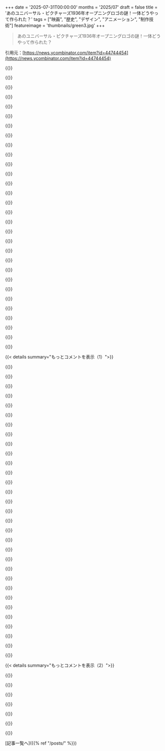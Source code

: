 +++
date = '2025-07-31T00:00:00'
months = '2025/07'
draft = false
title = 'あのユニバーサル・ピクチャーズ1936年オープニングロゴの謎！一体どうやって作られた？'
tags = ["映画", "歴史", "デザイン", "アニメーション", "制作技術"]
featureimage = 'thumbnails/green3.jpg'
+++

> あのユニバーサル・ピクチャーズ1936年オープニングロゴの謎！一体どうやって作られた？

引用元：[https://news.ycombinator.com/item?id=44744454](https://news.ycombinator.com/item?id=44744454)




{{<matomeQuote body="マジックの秘密は、普通の人が想像できないほど努力することだと、ある人が言ってたよ。そうすれば、誰もそれが大変な方法で作られたとは思わないだろうね。" userName="roughly" createdAt="2025/07/31 16:28:16" color="#785bff">}}




{{<matomeQuote body="『Lawrence of Arabia』とだいたい同じ原理だよ。Lawrenceが指でマッチの火を消す派手な芸当をしたんだ。他の人が真似して「痛い！」って叫んでトリックを尋ねたら、「トリックは、William Potter、痛みを気にしないことだよ」って答えたんだ。" userName="wcarss" createdAt="2025/07/31 20:14:49" color="#ff5c5c">}}




{{<matomeQuote body="そして『Prometheus』では、そのシーンがアンドロイドがクルーとずれて、その後の行動の結果を気にしなくなる行動を強調するのに使われてるよ。" userName="kevindamm" createdAt="2025/07/31 23:32:17" color="#785bff">}}




{{<matomeQuote body="そういう風に考えたことなかったわ。じゃあ、Androidは自身のプログラミングを上書きして痛みを体験し、その痛みを管理することを自ら学ぶってこと？" userName="scyzoryk_xyz" createdAt="2025/08/01 15:29:30" color="#38d3d3">}}




{{<matomeQuote body="トリックの方法を隠すのもマジックの一部だよね。彼がこのトリックをやる前に指を濡らした可能性も排除できないと思う。もしかしたら、指が熱くなる前に素早く水を芯に移すように、うまくタイミングを合わせたのかもしれないね。（https://en.wikipedia.org/wiki/Leidenfrost_effect が関連するかも）" userName="Someone" createdAt="2025/08/02 17:20:40" color="#38d3d3">}}




{{<matomeQuote body="そのトリックは、彼に分厚いタコがあるか、指の神経が麻痺してるってことだね。" userName="musicale" createdAt="2025/08/01 06:40:06" color="#38d3d3">}}




{{<matomeQuote body="Penn & Teller の Teller だと思うよ。<br>https://en.wikiquote.org/wiki/Penn_%26_Teller" userName="ploxiln" createdAt="2025/07/31 16:48:49" color="#ff33a1">}}




{{<matomeQuote body="#2を見てみて。<br>https://www.smithsonianmag.com/arts-culture/teller-reveals-h..." userName="ethbr1" createdAt="2025/07/31 17:39:49" color="#ff5733">}}




{{<matomeQuote body="それで思い出したのはThe New YorkerのRicky Jayの記事だよ。なんてすごい人なんだ！<br>https://www.newyorker.com/magazine/1993/04/05/ricky-jay-magi... 読む価値あるし、ペイウォールもないよ。" userName="justbees" createdAt="2025/07/31 21:16:31" color="#38d3d3">}}




{{<matomeQuote body="New Yorkerの記事って、ある程度の古い記事だとペイウォールがないの？今まで気づかなかったなー。" userName="AbstractH24" createdAt="2025/08/01 13:36:22" color="">}}




{{<matomeQuote body="もしプレステージからのセリフじゃないなら、指切るよ。" userName="yard2010" createdAt="2025/07/31 19:54:15" color="">}}




{{<matomeQuote body="そのテーマはプレステージに確かにあるけど、俺の記憶ではその言葉じゃないな。指を切るかどうかは君に任せるよ。" userName="bigstrat2003" createdAt="2025/07/31 19:57:37" color="">}}




{{<matomeQuote body="ペン&テラーだよ、誰か他にも言ってたかもだけど。" userName="genter" createdAt="2025/07/31 16:48:40" color="">}}




{{<matomeQuote body="プレステージでは2006年にそう言ってるよ。その前にも誰か言ってたんだろうけど。" userName="MengerSponge" createdAt="2025/07/31 17:34:11" color="">}}




{{<matomeQuote body="アラビアのロレンスのセリフは1962年の映画からだよ。もっと古い情報知ってるHN’rいないかな。https://old.reddit.com/r/movies/comments/1ja9kdy/why_is_the_..." userName="WarOnPrivacy" createdAt="2025/07/31 20:36:46" color="#ff33a1">}}




{{<matomeQuote body="これって1960年代～80年代のBBC 1のアイデント思い出すな。あれって生放送の物理モデルだったんだよ（録画すらしてない！）。https://en.wikipedia.org/wiki/Noddy_(camera)<br>その後、めちゃくちゃイカれた電子システムに変わったんだ。COWの一つが数年前に売りに出たんだぜ。https://en.wikipedia.org/wiki/Computer_Originated_World" userName="rwmj" createdAt="2025/07/31 12:08:47" color="#45d325">}}




{{<matomeQuote body="すごい！この動画の最後にNoddyの見た目があるよ: https://youtu.be/agKiATDgdBs (放送された映像がどう見えるかの前段階もね)。<br>「Temporary Fault」みたいなフレームが他にもあって、問題があれば視聴者に知らせられるってのが面白いね。<br>Wikipediaにもカラー放送の宣伝で「Colour」が追加されたことや、カラーTVの受信料が高いから白黒を選んでる人がいたって書いてあるよ。<br>2025年の今でも俺は4Kじゃなくて1080pモニター使ってるけど、これで十分だし。" userName="netsharc" createdAt="2025/07/31 13:28:02" color="#785bff">}}




{{<matomeQuote body="新しいTVが必要だったから4Kにアップグレードしたのは納得できたけど、それまでは特に必要性は感じてなかったな。<br>実際には体験にそんな影響ないのに、解像度とか音質とかネットワークのちょっとした改善に多くの人が夢中になりすぎてる気がするよ。" userName="ghaff" createdAt="2025/07/31 15:45:10" color="#ff5c5c">}}




{{<matomeQuote body="TVだと4Kにしても差が分からなかったけど、PCモニターを4Kにしたら世界が変わったよ。まるで継ぎ目なしで1080pモニターが4つあるみたいで最高！" userName="doubled112" createdAt="2025/07/31 16:20:43" color="#785bff">}}




{{<matomeQuote body="それってさ、放送局が4K対応してないか、むっちゃ低ビットレートでエンコードしてるからだよ。まるで空きビール瓶の底で見てるのと一緒さ。" userName="hnlmorg" createdAt="2025/07/31 18:35:56" color="">}}




{{<matomeQuote body="この冬のホッケー中継見てたら、放送局で画質が全然違うのに気づいたよ。でも、見る体験にはそんなに影響なかったかな。" userName="doubled112" createdAt="2025/07/31 18:39:39" color="">}}




{{<matomeQuote body="Apple TVとYouTubeとか、CrunchyrollとYouTubeを比べたら画質に差があるよ。さらにBDになると全然違う。4Kでも“fast”とか“main”とか“high”で全然違うんだよね。" userName="freeone3000" createdAt="2025/07/31 19:00:23" color="#ff5c5c">}}




{{<matomeQuote body="たぶん”passive”と”active”な体験の違いじゃないかな。TVって想像で補うから解像度高くてもあまり変わらないけど、モニターは細かいとこ見るから解像度が重要なんだよ。" userName="_carbyau_" createdAt="2025/07/31 23:46:30" color="#45d325">}}




{{<matomeQuote body="緊急時に故障スライドを出すのって、物流的に大変だったろうな。カメラと”chroma-keyer”があるのがせいぜいだった時代に、”swivel camera”なんて超豪華だったはずだよ。" userName="nxobject" createdAt="2025/08/01 01:21:05" color="">}}




{{<matomeQuote body="そのビデオを投稿してくれてありがとう！Wikipediaの説明じゃ、凹面鏡を使った地球儀の視覚的な面白さが全然分からなかったんだ。" userName="adolph" createdAt="2025/07/31 19:03:33" color="">}}




{{<matomeQuote body="あるよ！右側の3枚目の写真。見てみて。https://en.wikipedia.org/wiki/File:BBC_One_colour_1969.jpg" userName="masfuerte" createdAt="2025/07/31 19:22:29" color="#38d3d3">}}




{{<matomeQuote body="ドクター・フーの1960年代のオープニングも、「当時どうやって作ったの？」って感じだよね。シンセサイザーもない時代に、あれは本当にすごかったらしいよ。https://www.youtube.com/watch?v=75V4ClJZME4<br>https://www.effectrode.com/knowledge-base/making-of-the-doct..." userName="AnotherGoodName" createdAt="2025/07/31 14:58:59" color="#ff5c5c">}}




{{<matomeQuote body="博士フーのテーマは思ってたより複雑！大学の実験で、作ったアンプにサイン波流してたら、友人が耳コピでDoctor Whoのメインメロディ弾き始めてビビった。俺も思わずベースラインを口ずさんじゃったよ。" userName="zahlman" createdAt="2025/07/31 16:34:30" color="#785bff">}}




{{<matomeQuote body="BBC Radiophonic Workshopはマジで革新的だったんだよなー。音楽学生の時に彼らとそのテクニックについてめっちゃ時間をかけて学んだんだ。" userName="scottmcf" createdAt="2025/07/31 19:06:55" color="#38d3d3">}}




{{<matomeQuote body="Composed by Ron Grainer, realized by Delia Derbyshire of the BBC Radiophonic Workshopってことだよ。" userName="sitkack" createdAt="2025/08/02 01:31:14" color="">}}




{{< details summary="もっとコメントを表示（1）">}}

{{<matomeQuote body="ロゴの制作に半年もかかったって聞くと、細かいこだわりがすごいから納得だよね。GolitzenはArt Decoを取り入れてたし、1934年のNANAのストーリーボードも担当してたんだって。イラストはなかなか見つからないけど、1970年代後半のMOMAの美術/映画展で彼の名前が言及されてるよ: https://www.moma.org/documents/moma_press-release_327139.pdf" userName="evaXhill" createdAt="2025/07/31 13:20:04" color="#ff33a1">}}




{{<matomeQuote body="昔の映画の魔法って、物理的な世界をベースにした本当の職人技だったんだよね。素材とか写真とか、色々なことに関する知識がめっちゃ必要だったんだよ。" userName="LargeWu" createdAt="2025/07/31 13:21:26" color="#45d325">}}




{{<matomeQuote body="今でもそうだけど、ほとんどの人はWindows 10のデスクトップ背景が実写効果で作られてるって知らないだろうね: https://gmunk.com/Windows-10-Desktop" userName="pimlottc" createdAt="2025/07/31 14:15:41" color="#ff33a1">}}




{{<matomeQuote body="あれはハイブリッドだよ。純粋な実写じゃなくて、インカメラ撮影って感じだね。これを否定するわけじゃないけど、メディアの融合を促したいんだ。プロジェクションマッピングも結構使われてるし、それってデジタルスクリーンを他の表面に映し出すようなものだろ。" userName="mxfh" createdAt="2025/07/31 15:35:51" color="">}}




{{<matomeQuote body="違いは何？Universalのロゴだって合成が必要だったんだぜ。" userName="outworlder" createdAt="2025/07/31 19:21:47" color="">}}




{{<matomeQuote body="「昔はそうだった」ってどういう意味？今でも実写効果は昔よりもっとあるんだよ。最近のエフェクトがどれだけ実写で、デジタルじゃないかってことに驚くかもしれないね。" userName="crazygringo" createdAt="2025/07/31 14:20:50" color="">}}




{{<matomeQuote body="オリジナルのFraggle Rockは、コンピューターで糸を隠したりせず、操り人形だけで作られた最後のメジャーなテレビ番組だって聞いたよ。<br>新しいFraggle Rockや他のMuppetショーはすごいけど、CG補強されてて職人技から遠ざかってる気がするな。" userName="staticman2" createdAt="2025/07/31 14:34:17" color="">}}




{{<matomeQuote body="新しいFraggle Rockはマジ最高！実用的な技術がいっぱい使われてるよ。<br>今はサーボモーターで遠隔操作が多いけど、操り人形の技術は昔から新しい技術を取り入れてきたんだから、当然だよね。<br>https://youtu.be/1dkNlkom7MU?si=y4Cm1T3SnXZTbMI-&t=196" userName="mlyle" createdAt="2025/07/31 15:34:00" color="#ff33a1">}}




{{<matomeQuote body="「The Creatures Of Yes」っていうのもあるよ。<br>メジャーなテレビじゃないけど、実用的なエフェクトや操り人形（と変な雰囲気）が好きなら楽しめるかもね。<br>https://youtube.com/@thecreaturesofyes" userName="mock-possum" createdAt="2025/07/31 15:42:16" color="">}}




{{<matomeQuote body="確かに、「昔は〜」って言うのは適切じゃないかもね。<br>でも、30年代の技術が限られてた時代に、あんなに工夫して作った人たちはマジで天才だよ。<br>今の実用的なエフェクト作ってる人たちを貶すつもりはないけどさ。" userName="LargeWu" createdAt="2025/07/31 14:31:00" color="">}}




{{<matomeQuote body="デジタルVFXが簡単でスキルいらないってのは誤解だね。<br>80年代後半から00年代前半、映画業界はCGのブームで、LLMブームと似てたよ。<br>デジタルも実用的なFXも、どっちが優れてるってことじゃなくて、適材適所なんだ。<br>スタジオが「全部実用」って自慢するのは、デジタルFXのイメージが悪いからで、ほとんど嘘っぱち。<br>良いCGは見えないCGで、実用とデジタルの組み合わせが最高の結果を生むんだ。Georges Mélièsの時代からそうなんだよ。" userName="gspencley" createdAt="2025/07/31 18:48:53" color="#ff5c5c">}}




{{<matomeQuote body="僕が働いてるスタジオと似たブリュッセルのスタジオがあって、そこの人たちと話すの好きなんだけど、数年前のArteのロゴ制作方法にはマジで驚いたよ。<br>https://youtu.be/gEWWo5VCQ6A" userName="Octo-Shark" createdAt="2025/07/31 17:36:42" color="#785bff">}}




{{<matomeQuote body="オリジナルのHBO「Feature Presentation」のイントロも、デジタルやCGIができる前はミニチュアとかで撮影されてたんだって。<br>それについてのドキュメンタリーがYouTubeにあるよ。<br>https://youtu.be/agS6ZXBrcng" userName="SoftTalker" createdAt="2025/07/31 15:19:57" color="#45d325">}}




{{<matomeQuote body="2020年5月24日のTwitterスレッドへのリンクだよ。<br>https://threadreaderapp.com/thread/1264630771316404224.html" userName="HelloUsername" createdAt="2025/07/31 12:18:30" color="">}}




{{<matomeQuote body="Twitterだけじゃなかったみたいだね。<br>あのスレッドにはブログ[1]が載ってて、そのブログには本が載ってたんだけど、その本は見つけられなかったんだ。<br>[1] https://brighams-blog.blogspot.com/2015/06/17-june-2015.html" userName="opello" createdAt="2025/07/31 13:38:46" color="">}}




{{<matomeQuote body="「なぜTwitterに？」って質問だけど、そこに注目が集まるからだよ。みんなが楽しんでるものを嫌うのをやめれば、そんなに難しくないはず。俺はTwitter、いやXは使わないけど、他の人が使うのは理解できる。お前が同じ視点を持たない限り、不満は続くぞ。" userName="dylan604" createdAt="2025/07/31 14:42:27" color="">}}




{{<matomeQuote body="特にTwitterは技術系クリエイターの注目が集まる場所で、それがTwitterを不思議で魔法のような場所にしていたんだ。怒りを増幅させるアルゴリズムもあったけど、大部分は、いや少なくとも一部は、人々のせいだね。" userName="bigbuppo" createdAt="2025/07/31 16:17:07" color="">}}




{{<matomeQuote body="多くの人がTwitterで成功してるんだから。ニッチな分野だろうと、できるだけ多くの人にリーチしたいと思うのは当然だろ？わざわざ自分の鼻を切ってまで、顔を損なうなんて馬鹿げてるね。" userName="stronglikedan" createdAt="2025/07/31 14:39:20" color="">}}




{{<matomeQuote body="Twitterなんてただのブログプラットフォームだよ。ユーザーが5億人以上いるだけ。だから、使わない理由はないだろ？" userName="jeffhuys" createdAt="2025/07/31 13:23:54" color="">}}




{{<matomeQuote body="ちなみに、2020年にはまだそうじゃなかったけどね。" userName="layer8" createdAt="2025/07/31 13:51:34" color="">}}




{{<matomeQuote body="Stack Exchangeの投稿は、あるブログ記事の情報のコピーで、そのブログ記事は、このX（旧Twitter）のスレッドの情報のコピーだよ。見てみて: https://x.com/That_Chair_Guy/status/1264632757856198658" userName="fortran77" createdAt="2025/07/31 18:02:06" color="#38d3d3">}}




{{<matomeQuote body="映画制作に長く関わってきたけど、今の派手なCG技術が昔の物理エフェクトの知識を忘れさせてるのが面白いね。DVDの特典映像で舞台裏が見れた頃が懐かしいな。スタジオはみんなストリーミングだから、もう追加コンテンツにお金かけないんだろうね。<br>コロンビア・ピクチャーズのロゴも更新されてるよね。昔はテープベースの編集室で、雲の各レイヤーが別々のテープで同期再生されてたって読んだ。さらに昔は、別々のフィルムストリップだったはずだよ。" userName="dylan604" createdAt="2025/07/31 14:40:18" color="#45d325">}}




{{<matomeQuote body="「スタジオはみんなストリーミングだから、もう追加コンテンツにお金かけないんだろうね」って話だけど、そうじゃなくて、それが映画のプロモーションに手軽な材料になるって気づいたから、色々なメディアに無料でコンテンツを作らせてYouTubeにアップしてるだけじゃない？" userName="mistercow" createdAt="2025/07/31 15:12:23" color="#785bff">}}




{{<matomeQuote body="YouTubeチャンネルが、あの光る丸いディスクのボーナス素材と同じクオリティのメイキングや舞台裏コンテンツを作ってるって言ってるのか？俺には、YouTuberが本撮影の期間中、広告収入を期待して無料でそんなことするとは思えないな。もっと頻繁に別のコンテンツ作れるのに。" userName="dylan604" createdAt="2025/07/31 16:00:57" color="#785bff">}}




{{<matomeQuote body="Wikipediaによると、プレキシガラスが市場に出たのはたった3年前なんだって。かなり新しい素材だったんだね。https://en.wikipedia.org/wiki/Poly(methyl_methacrylate)" userName="jccalhoun" createdAt="2025/07/31 13:08:53" color="#ff5733">}}




{{<matomeQuote body="関係ないけど、『This Island Earth』のMST3Kエピソードはめちゃくちゃ良いよ。例の効果の一部が使われてるらしいし。キャンピーな初期SFが好きなら、『This Island Earth』単体でも十分楽しめるよ。" userName="serf" createdAt="2025/07/31 15:59:15" color="">}}




{{<matomeQuote body="『This Island Earth』は映画版のMST3Kで扱われてたんだ！「Universal International」って画面に出たとき、マイク・ネルソンが「ユニバーサルってことは、インターナショナルってことじゃん？」って突っ込んでたよね。" userName="evan_" createdAt="2025/07/31 16:32:59" color="">}}




{{<matomeQuote body="最近のHNの雰囲気からすると、この記事がトップなのは面白いね。アートに思考と努力を注ぐ価値をみんな本能的に理解してるんだろ。創造プロセス自体がアートの一部になるって、めちゃくちゃ人間らしい行為だもん。何万年もやってきたことだよ。<br>それなのに、HN見てると多くのテック野郎は、時間を無駄にしてブラックボックスにプロンプト投げて「アート」を吐き出させたいみたい。マジで理解できねーわ。" userName="slg" createdAt="2025/07/31 16:44:39" color="#ff5733">}}




{{<matomeQuote body="こういう投稿こそ、俺がここに来る唯一の理由なんだよね。プログラマーとかソフトウェアエンジニアの経験はないし、カリフォルニアにも行ったことないし、スタートアップにもあんま興味ねーし。<br>でも、ここの「その他」カテゴリは結構幅広いんだな。" userName="nancyminusone" createdAt="2025/07/31 17:34:03" color="">}}




{{<matomeQuote body="これが商業アート/デザインであることも面白いね。多くのテック業界の住人は、それを世界で嫌悪すべき悪意ある力と見てるけど。<br>俺は、テックの大部分を支えてる広告のテクノロジー側の方が、視覚的な側面よりもこの数十年ずっと問題だって言いたいな。" userName="DrewADesign" createdAt="2025/08/01 01:01:47" color="#45d325">}}

{{</details>}}




{{< details summary="もっとコメントを表示（2）">}}

{{<matomeQuote body="アート制作は人間らしいけど、これがただの広告作品ってのは少し悲しいな。広告って、アーティストがお金稼ぐ数少ない方法だったから。人類の創造性や工夫の多くが、嘘や操作、企業の宣伝に使われてきたんだよ。<br>もしアーティストがマーケティングやプロパガンダ以外で生計を立てられたら、どんな作品が生まれてたんだろうね。<br>AIのせいで広告で働くアーティストは減るだろうし、企業がAIの吐き出すもん飽きて、また新しいもん作るためにアーティスト雇うまでには、まだ時間かかりそうだな。" userName="autoexec" createdAt="2025/07/31 17:49:00" color="#ff5c5c">}}




{{<matomeQuote body="アーティストがもっと自由に創作できたら最高だけど、商業アートを劣ったものと見なすのはシニカルすぎると思うな。この記事のロゴはまさに良い例だよ。これって他のアート以外の広告じゃないし、こんなに凝って複雑で芸術的である必要はなかったはず。それでもこうなったのは、アーティストが作ることにプライド持ってたからなんだ。今聴いてる音楽とか見てる映画も、ほとんど商業アートじゃん。だからって、金のためじゃないアートより劣るわけじゃないよな。" userName="slg" createdAt="2025/07/31 19:46:03" color="#ff5c5c">}}




{{<matomeQuote body="文字の反射は、文字と地球儀の間に隙間がない別撮りだったに違いないな。そうじゃなきゃ、最終映像で地球儀越しに左右の文字の裏側が見えちゃうはずだからね。" userName="Findecanor" createdAt="2025/07/31 13:39:49" color="#785bff">}}




{{<matomeQuote body="他のすごい実写エフェクトの例なら、ヴィジュアル・ミュージック・アーティストのJordan Belsonを見てみてよ。彼の作品はここにあるよ: https://www.youtube.com/watch?v=Dx6ag2n5sjc" userName="sitkack" createdAt="2025/08/02 02:03:45" color="#ff5733">}}




{{<matomeQuote body="余談だけど、MST3K The Movieは超おすすめだよ。これには名作の”This Island Earth”が出てくるんだ。" userName="linotype" createdAt="2025/07/31 17:17:56" color="">}}




{{<matomeQuote body="Scott Manleyが今のロゴがもし現実だったらどうなるか、っていう動画を作ったんだってさ。ここから見れるよ: https://youtu.be/cBxb6LRFG08" userName="WrongOnInternet" createdAt="2025/07/31 20:40:03" color="#ff5c5c">}}

{{</details>}}



[記事一覧へ]({{% ref "/posts/" %}})
